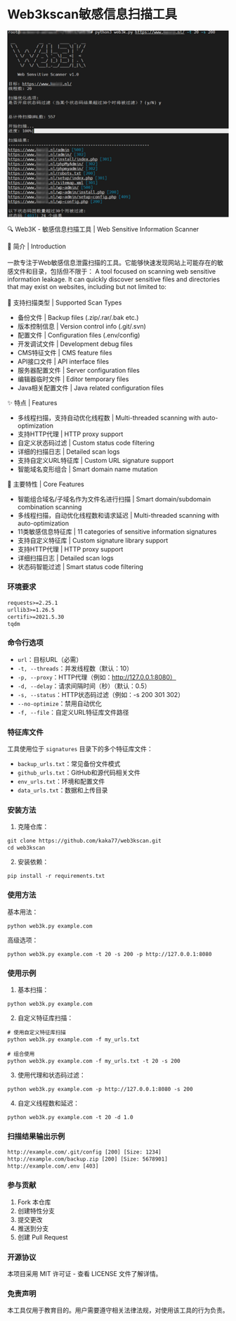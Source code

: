 # Web3kscan敏感信息扫描工具

![image](https://raw.githubusercontent.com/kaka77/web3kscan/refs/heads/main/img/example.jpg)

🔍 Web3K - 敏感信息扫描工具 | Web Sensitive Information Scanner
<br>


📝 简介 | Introduction
<br>
<br>
一款专注于Web敏感信息泄露扫描的工具。它能够快速发现网站上可能存在的敏感文件和目录，包括但不限于：
A tool focused on scanning web sensitive information leakage. It can quickly discover sensitive files and directories that may exist on websites, including but not limited to:
<br>
<br>
📂 支持扫描类型 | Supported Scan Types
- 备份文件 | Backup files (.zip/.rar/.bak etc.)
- 版本控制信息 | Version control info (.git/.svn)
- 配置文件 | Configuration files (.env/config)
- 开发调试文件 | Development debug files
- CMS特征文件 | CMS feature files
- API接口文件 | API interface files
- 服务器配置文件 | Server configuration files
- 编辑器临时文件 | Editor temporary files
- Java相关配置文件 | Java related configuration files

✨ 特点 | Features
- 多线程扫描，支持自动优化线程数 | Multi-threaded scanning with auto-optimization
- 支持HTTP代理 | HTTP proxy support
- 自定义状态码过滤 | Custom status code filtering
- 详细的扫描日志 | Detailed scan logs
- 支持自定义URL特征库 | Custom URL signature support
- 智能域名变形组合 | Smart domain name mutation

🚀 主要特性 | Core Features
- 智能组合域名/子域名作为文件名进行扫描 | Smart domain/subdomain combination scanning
- 多线程扫描，自动优化线程数和请求延迟 | Multi-threaded scanning with auto-optimization
- 11类敏感信息特征库 | 11 categories of sensitive information signatures
- 支持自定义特征库 | Custom signature library support
- 支持HTTP代理 | HTTP proxy support
- 详细扫描日志 | Detailed scan logs
- 状态码智能过滤 | Smart status code filtering



### 环境要求
```
requests>=2.25.1
urllib3>=1.26.5
certifi>=2021.5.30
tqdm
```


### 命令行选项

- `url`：目标URL（必需）
- `-t, --threads`：并发线程数（默认：10）
- `-p, --proxy`：HTTP代理（例如：http://127.0.0.1:8080）
- `-d, --delay`：请求间隔时间（秒）（默认：0.5）
- `-s, --status`：HTTP状态码过滤（例如：-s 200 301 302）
- `--no-optimize`：禁用自动优化
- `-f, --file`：自定义URL特征库文件路径

### 特征库文件

工具使用位于 `signatures` 目录下的多个特征库文件：

- `backup_urls.txt`：常见备份文件模式
- `github_urls.txt`：GitHub和源代码相关文件
- `env_urls.txt`：环境和配置文件
- `data_urls.txt`：数据和上传目录

### 安装方法

1. 克隆仓库：

```
git clone https://github.com/kaka77/web3kscan.git
cd web3kscan
```

2. 安装依赖：

```
pip install -r requirements.txt
```

### 使用方法

基本用法：

```
python web3k.py example.com
```

高级选项：

```
python web3k.py example.com -t 20 -s 200 -p http://127.0.0.1:8080
```

### 使用示例

1. 基本扫描：
```
python web3k.py example.com
```

2. 自定义特征库扫描：
```
# 使用自定义特征库扫描
python web3k.py example.com -f my_urls.txt

# 组合使用
python web3k.py example.com -f my_urls.txt -t 20 -s 200

```

3. 使用代理和状态码过滤：
```
python web3k.py example.com -p http://127.0.0.1:8080 -s 200
```

4. 自定义线程数和延迟：
```
python web3k.py example.com -t 20 -d 1.0
```

### 扫描结果输出示例

```
http://example.com/.git/config [200] [Size: 1234]
http://example.com/backup.zip [200] [Size: 5678901]
http://example.com/.env [403]
```

### 参与贡献

1. Fork 本仓库
2. 创建特性分支
3. 提交更改
4. 推送到分支
5. 创建 Pull Request

### 开源协议

本项目采用 MIT 许可证 - 查看 LICENSE 文件了解详情。

### 免责声明

本工具仅用于教育目的。用户需要遵守相关法律法规，对使用该工具的行为负责。
